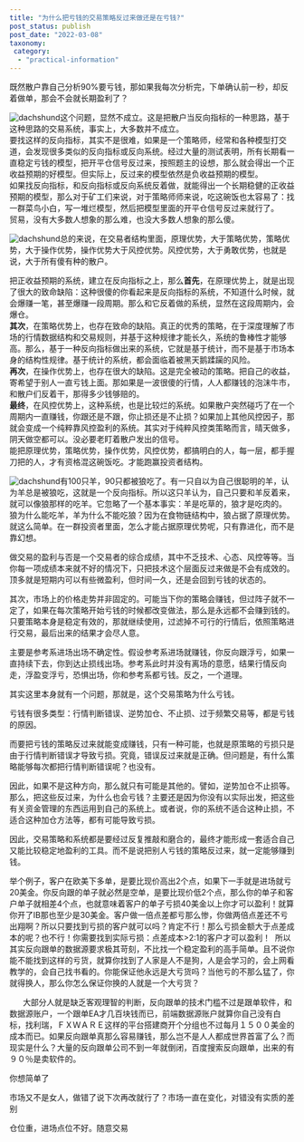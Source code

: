 ```yaml
---
title: "为什么把亏钱的交易策略反过来做还是在亏钱?"
post_status: publish
post_date: "2022-03-08"
taxonomy:
 category: 
  - "practical-information"
---
```


既然散户靠自己分析90%要亏钱，那如果我每次分析完，下单确认前一秒，却反着做单，那会不会就长期盈利了？

![dachshund](https://cdn.fendou.la/funstoutiao/2020/12/144658713.png "2D98665D-5F03-4917-BE25-072C9234E07B.png")这个问题，显然不成立。这是把散户当反向指标的一种思路，基于这种思路的交易系统，事实上，大多数并不成立。  
要找这样的反向指标，其实不是很难，如果是一个策略师，经常和各种模型打交道，会发现很多类似的反向指标或反向系统。经过大量的测试表明，所有长期看一直稳定亏钱的模型，把开平仓信号反过来，按照题主的设想，那么就会得出一个正收益预期的好模型。但实际上，反过来的模型依然是负收益预期的模型。  
如果找反向指标，和反向指标或反向系统反着做，就能得出一个长期稳健的正收益预期的模型，那么对于矿工们来说，对于策略师师来说，吃这碗饭也太容易了：找一群菜鸟小白，写一堆烂模型，然后把模型里面的开平仓信号反过来就行了。  
贸易，没有大多数人想象的那么难，也没大多数人想象的那么傻。

![dachshund](https://cdn.fendou.la/funstoutiao/2020/12/144728167.jpg "u=4152886551,2583639529&fm=26&gp=0.jpg")总的来说，在交易者结构里面，原理优势，大于策略优势，策略优势，大于操作优势，操作优势大于风控优势。风控优势，大于勇敢优势，也就是说，大于所有傻有种的散户。

把正收益预期的系统，建立在反向指标之上，那么**首先**，在原理优势上，就是出现了很大的致命缺陷：这种很傻的你看起来是反向指标的系统，不知道什么时候，就会爆赚一笔，甚至爆赚一段周期。那么和它反着做的系统，显然在这段周期内，会爆仓。  
**其次**，在策略优势上，也存在致命的缺陷。真正的优秀的策略，在于深度理解了市场的行情数据结构和交易规则，并基于这种规律才能长久，系统的鲁棒性才能够高。那么，基于一种反向指标做出来的系统，它就是基于统计，而不是基于市场本身的结构性规律。基于统计的系统，都会面临着被黑天鹅蹂躏的风险。  
**再次**，在操作优势上，也存在很大的缺陷。这是完全被动的策略。把自己的收益，寄希望于别人一直亏钱上面。那如果是一波很傻的行情，人人都赚钱的泡沫牛市，和散户们反着干，那得多少钱够赔的。  
**最终**，在风控优势上，这种系统，也是比较烂的系统。如果散户突然碰巧了在一个周期内一直赚钱，你跟还是不跟，你止损还是不止损？如果加上其他风控因子，那就会变成一个纯粹靠风控盈利的系统。其实对于纯粹风控类策略而言，晴天做多，阴天做空都可以。没必要老盯着散户发出的信号。  
能把原理优势，策略优势，操作优势，风控优势，都搞明白的人，每一层，都手握刀把的人，才有资格混这碗饭吃。才能跑赢投资者结构。

![dachshund](https://cdn.fendou.la/funstoutiao/2020/12/144842776.png "A5C077BF-6129-45df-9917-C3EF70682308.png")有100只羊，90只都被狼吃了。有一只自以为自己很聪明的羊，认为羊总是被狼吃，这就是一个反向指标。所以这只羊认为，自己只要和羊反着来，就可以像狼那样的吃羊。它忽略了一个基本事实：羊是吃草的，狼才是吃肉的。  
狼为什么能吃羊，羊为什么不能吃狼？因为在食物链结构中，狼占据了原理优势。就这么简单。在一群投资者里面，怎么才能占据原理优势呢，只有靠进化，而不是靠幻想。

做交易的盈利与否是一个交易者的综合成绩，其中不乏技术、心态、风控等等。当你每一项成绩本来就不好的情况下，只把技术这个层面反过来做是不会有成效的。顶多就是短期内可以有些微盈利，但时间一久，还是会回到亏钱的状态的。  
  
其次，市场上的价格走势并非固定的。可能当下你的策略会赚钱，但过阵子就不一定了，如果在每次策略开始亏钱的时候都改变做法，那么是永远都不会赚到钱的。只要策略本身是稳定有效的，那就继续使用，过滤掉不可行的行情后，依照策略进行交易，最后出来的结果才会尽人意。  

主要是参考系进场出场不确定性。假设参考系进场就赚钱，你反向跟浮亏，如果一直持续下去，你到达止损线出场。参考系此时并没有离场的意愿，结果行情反向走，浮盈变浮亏，恐惧出场，你和参考系都亏钱。反之，一个道理。

其实这里本身就有一个问题，那就是，这个交易策略为什么亏钱。

亏钱有很多类型：行情判断错误、逆势加仓、不止损、过于频繁交易等，都是亏钱的原因。

而要把亏钱的策略反过来就能变成赚钱，只有一种可能，也就是原策略的亏损只是由于行情判断错误才导致亏损。究竟，错误反过来就是正确。但问题是，有什么策略能够每次都把行情判断错误呢？也没有。

因此，如果不是这种方向，那么就只有可能是其他的。譬如，逆势加仓不止损等。那么，把这些反过来，为什么也会亏钱？主要还是因为你没有以实际出发，把这些有关资金管理的东西运用到自己的系统上。或者说，你的系统不适合这种止损，不适合这种加仓方法等，都有可能导致亏损。

因此，交易策略和系统都是要经过反复推敲和磨合的，最终才能形成一套适合自己又能比较稳定地盈利的工具。而不是说把别人亏钱的策略反过来，就一定能够赚到钱。

举个例子，客户在欧美下多单，是要比现价高出2个点，如果下一手就是进场就亏20美金。你反向跟的单子就必然是空单，是要比现价低2个点，那么你的单子和客户单子就相差4个点，也就意味着客户的单子亏损40美金以上你才可以盈利！就算你开了IB那也至少是30美金。客户做一倍点差都亏那么惨，你做两倍点差还不亏出翔啊？所以只要找到亏损的客户就可以吗？肯定不行！那么亏损金额大于点差成本的呢？也不行！你需要找到实际亏损：点差成本>2:1的客户才可以盈利！  所以其实反向跟单的数据源要求极其苛刻，不比找一个稳定盈利的高手简单。且不说你能不能找到这样的亏货，就算你找到了人家是人不是狗，人是会学习的，会上网看教学的，会自己找书看的。你能保证他永远是大亏货吗？当他亏的不那么猛了，你就得换人，那么你怎么保证你换的人就是一个大亏货？

      大部分人就是缺乏客观理智的判断，反向跟单的技术门槛不过是跟单软件，和数据源账户，一个跟单EA才几百块钱而已，前端数据源账户就算你自己没有白标，找利瑞，ＦＸＷＡＲＥ这样的平台搭建商开个分组也不过每月１５００美金的成本而已。如果反向跟单真那么容易赚钱，那么岂不是人人都成世界首富了么？而现实是什么？大量的反向跟单公司不到一年就倒闭，百度搜索反向跟单，出来的有９０％是卖软件的。

你想简单了

市场又不是女人，做错了说下次再改就行了？市场一直在变化，对错没有实质的差别

仓位重，进场点位不好。随意交易
